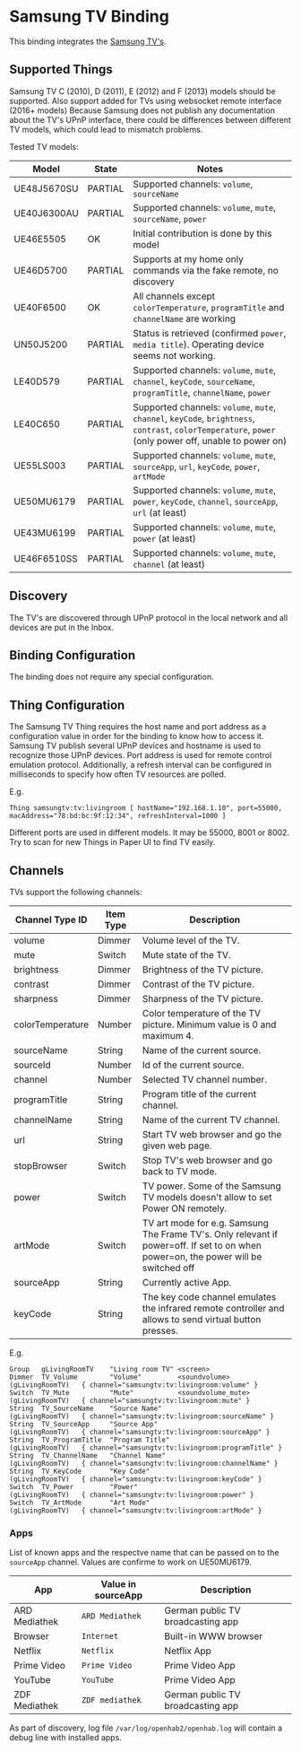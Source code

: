 # Samsung TV Binding

This binding integrates the [Samsung TV's](https://www.samsung.com).

## Supported Things

Samsung TV C (2010), D (2011), E (2012) and F (2013) models should be supported.
Also support added for TVs using websocket remote interface (2016+ models) 
Because Samsung does not publish any documentation about the TV's UPnP interface, there could be differences between different TV models, which could lead to mismatch problems.

Tested TV models:

| Model       | State   | Notes                                                                                                                                                  |
|-------------|---------|--------------------------------------------------------------------------------------------------------------------------------------------------------|
| UE48J5670SU | PARTIAL | Supported channels: `volume`, `sourceName`                                                                                                             |
| UE40J6300AU | PARTIAL | Supported channels: `volume`, `mute`, `sourceName`, `power`                                                                                           |
| UE46E5505   | OK      | Initial contribution is done by this model                                                                                                             |
| UE46D5700   | PARTIAL | Supports at my home only commands via the fake remote, no discovery                                                                                    |
| UE40F6500   | OK      | All channels except `colorTemperature`, `programTitle` and `channelName` are working                                                                   |
| UN50J5200   | PARTIAL | Status is retrieved (confirmed `power`, `media title`). Operating device seems not working.                                                            |
| LE40D579    | PARTIAL | Supported channels: `volume`, `mute`, `channel`, `keyCode`, `sourceName`,  `programTitle`, `channelName`,  `power`                                     |
| LE40C650    | PARTIAL | Supported channels: `volume`, `mute`, `channel`, `keyCode`, `brightness`, `contrast`, `colorTemperature`, `power` (only power off, unable to power on) |
| UE55LS003   | PARTIAL | Supported channels: `volume`, `mute`, `sourceApp`, `url`, `keyCode`, `power`, `artMode`                                                                |
| UE50MU6179  | PARTIAL | Supported channels: `volume`, `mute`, `power`, `keyCode`, `channel`, `sourceApp`, `url` (at least)                                                                |
| UE43MU6199  | PARTIAL | Supported channels: `volume`, `mute`, `power` (at least)                                                                |
| UE46F6510SS  | PARTIAL | Supported channels: `volume`, `mute`, `channel` (at least)                                                                |

## Discovery

The TV's are discovered through UPnP protocol in the local network and all devices are put in the Inbox.

## Binding Configuration

The binding does not require any special configuration.

## Thing Configuration

The Samsung TV Thing requires the host name and port address as a configuration value in order for the binding to know how to access it.
Samsung TV publish several UPnP devices and hostname is used to recognize those UPnP devices.
Port address is used for remote control emulation protocol.
Additionally, a refresh interval can be configured in milliseconds to specify how often TV resources are polled.

E.g.

```
Thing samsungtv:tv:livingroom [ hostName="192.168.1.10", port=55000, macAddress="78:bd:bc:9f:12:34", refreshInterval=1000 ]
```

Different ports are used in different models. It may be 55000, 8001 or 8002.
Try to scan for new Things in Paper UI to find TV easily.

## Channels

TVs support the following channels:

| Channel Type ID  | Item Type | Description                                                                                             |
|------------------|-----------|---------------------------------------------------------------------------------------------------------|
| volume           | Dimmer    | Volume level of the TV.                                                                                 |
| mute             | Switch    | Mute state of the TV.                                                                                   |
| brightness       | Dimmer    | Brightness of the TV picture.                                                                           |
| contrast         | Dimmer    | Contrast of the TV picture.                                                                             |
| sharpness        | Dimmer    | Sharpness of the TV picture.                                                                            |
| colorTemperature | Number    | Color temperature of the TV picture. Minimum value is 0 and maximum 4.                                  |
| sourceName       | String    | Name of the current source.                                                                             |
| sourceId         | Number    | Id of the current source.                                                                               |
| channel          | Number    | Selected TV channel number.                                                                             |
| programTitle     | String    | Program title of the current channel.                                                                   |
| channelName      | String    | Name of the current TV channel.                                                                         |
| url              | String    | Start TV web browser and go the given web page.                                                         |
| stopBrowser      | Switch    | Stop TV's web browser and go back to TV mode.                                                           |
| power            | Switch    | TV power. Some of the Samsung TV models doesn't allow to set Power ON remotely.                         |
| artMode          | Switch    | TV art mode for e.g. Samsung The Frame TV's. Only relevant if power=off. If set to on when power=on, the power will be switched off |
| sourceApp        | String    | Currently active App.                                                                                   |
| keyCode          | String    | The key code channel emulates the infrared remote controller and allows to send virtual button presses. |

E.g.

```
Group   gLivingRoomTV    "Living room TV" <screen>
Dimmer  TV_Volume        "Volume"         <soundvolume>        (gLivingRoomTV)   { channel="samsungtv:tv:livingroom:volume" }
Switch  TV_Mute          "Mute"           <soundvolume_mute>   (gLivingRoomTV)   { channel="samsungtv:tv:livingroom:mute" }
String  TV_SourceName    "Source Name"                         (gLivingRoomTV)   { channel="samsungtv:tv:livingroom:sourceName" }
String  TV_SourceApp     "Source App"                          (gLivingRoomTV)   { channel="samsungtv:tv:livingroom:sourceApp" }
String  TV_ProgramTitle  "Program Title"                       (gLivingRoomTV)   { channel="samsungtv:tv:livingroom:programTitle" }
String  TV_ChannelName   "Channel Name"                        (gLivingRoomTV)   { channel="samsungtv:tv:livingroom:channelName" }
String  TV_KeyCode       "Key Code"                            (gLivingRoomTV)   { channel="samsungtv:tv:livingroom:keyCode" }
Switch  TV_Power         "Power"                               (gLivingRoomTV)   { channel="samsungtv:tv:livingroom:power" }
Switch  TV_ArtMode       "Art Mode"                            (gLivingRoomTV)   { channel="samsungtv:tv:livingroom:artMode" }
```

### Apps

List of known apps and the respectve name that can be passed on to the `sourceApp` channel. Values are confirme to work on UE50MU6179.

| App           | Value in sourceApp | Description                       |
|---------------|--------------------|-----------------------------------|
| ARD Mediathek | `ARD Mediathek`    | German public TV broadcasting app |
| Browser       | `Internet`         | Built-in WWW browser              |
| Netflix       | `Netflix`          | Netflix App                       |
| Prime Video   | `Prime Video`      | Prime Video App                   |
| YouTube       | `YouTube`          | Prime Video App                   |
| ZDF Mediathek | `ZDF mediathek`    | German public TV broadcasting app |

As part of discovery, log file `/var/log/openhab2/openhab.log` will contain a debug line with installed apps.
